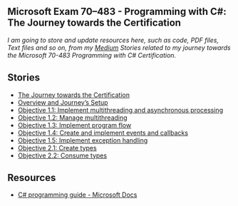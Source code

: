**Microsoft Exam 70–483 - Programming with C#: The Journey towards the Certification**
------------------------------------------------------------------------
*I am going to store and update resources here, such as code, PDF files, Text files and so on, from my [Medium](https://medium.com/@luisdeolme) Stories related to my journey towards the Microsoft 70-483 Programming with C# Certification.*

**Stories**
-----------

 - [The Journey towards the Certification](https://medium.com/@luisdeolme/microsoft-exam-70-483-programming-with-c-the-journey-towards-the-certification-ab692498d70e)
 - [Overview and Journey’s Setup](https://medium.com/@luisdeolme/microsoft-exam-70-483-programming-with-c-overview-and-journeys-setup-3bf0df9be2c5)
 - [Objective 1.1: Implement multithreading and asynchronous processing](https://medium.com/@luisdeolme/objective-1-1-implement-multithreading-and-asynchronous-processing-de6cadb788e9)
 - [Objective 1.2: Manage multithreading](https://medium.com/@luisdeolme/microsoft-exam-70-483-programming-in-c-objective-1-2-manage-multithreading-71552e9c5293)
- [Objective 1.3: Implement program flow](https://medium.com/@luisdeolme/microsoft-exam-70-483-programming-in-c-objective-1-3-implement-program-flow-11b96142c278)
- [Objective 1.4: Create and implement events and callbacks](https://medium.com/@luisdeolme/microsoft-exam-70-483-programming-in-c-objective-1-4-create-and-implement-events-and-callbacks-44d16aaf013d)
- [Objective 1.5: Implement exception handling](https://medium.com/@luisdeolme/microsoft-exam-70-483-programming-in-c-objective-1-5-implement-exception-handling-af6350a3e7c8)
- [Objective 2.1: Create types](https://medium.com/@luisdeolme/microsoft-exam-70-483-programming-in-c-objective-2-1-create-types-dc74db8fd056)
- [Objective 2.2: Consume types](https://medium.com/@luisdeolme/microsoft-exam-70-483-programming-in-c-objective-2-2-consume-types-1e5a429dc390)

**Resources**
-----------

- [C# programming guide - Microsoft Docs](https://docs.microsoft.com/en-us/dotnet/csharp/programming-guide/)
